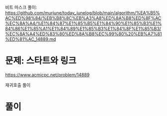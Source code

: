 비트 마스크 풀이: https://github.com/murjune/today_junelog/blob/main/algorithm/%EA%B5%AC%ED%98%84/%EB%B8%8C%EB%A3%A8%ED%8A%B8%ED%8F%AC%EC%8A%A4/%E1%84%87%E1%85%B5%E1%84%90%E1%85%B3%E1%84%86%E1%85%A1%E1%84%89%E1%85%B3%E1%84%8F%E1%85%B3/%EC%8A%A4%ED%83%80%ED%8A%B8%EC%99%80%20%EB%A7%81%ED%81%AC_14889.md
# 문제: 스타트와 링크
https://www.acmicpc.net/problem/14889  

재귀호출 풀이

# 풀이
``` python

```
